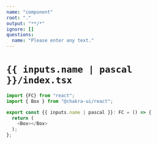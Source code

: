```yaml
---
name: "component"
root: "."
output: "**/*"
ignore: []
questions:
  name: "Please enter any text."
---
```


# `{{ inputs.name | pascal }}/index.tsx`

```typescript
import {FC} from "react";
import { Box } from "@chakra-ui/react";

export const {{ inputs.name | pascal }}: FC = () => {
  return (
    <Box></Box>
  );
};
```

